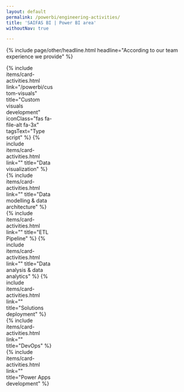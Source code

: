 ```yaml
---
layout: default
permalink: /powerbi/engineering-activities/
title: 'SAIFAS BI | Power BI area'
withoutNav: true

---
```

{% include page/other/headline.html headline="According to our team experience we provide" %}
<div style="display: grid; align-self: center; grid-template-columns: repeat(auto-fit, 25% 25% 25% 25%);">
  {% include items/card-activities.html 
    link="/powerbi/custom-visuals" 
    title="Custom visuals development" 
    iconClass="fas fa-file-alt fa-3x" 
    tagsText="Type script" 
  %}
  {% include items/card-activities.html link="" title="Data visualization" %}
  {% include items/card-activities.html link="" title="Data modelling & data architecture" %}
  {% include items/card-activities.html link="" title="ETL Pipeline" %}
  {% include items/card-activities.html link="" title="Data analysis & data analytics" %}
  {% include items/card-activities.html link="" title="Solutions deployment" %}
  {% include items/card-activities.html link="" title="DevOps" %}
  {% include items/card-activities.html link="" title="Power Apps development" %}
</div>